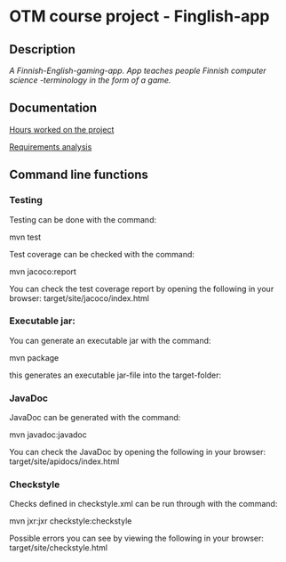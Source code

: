 # OTM course project - Finglish-app

## Description 
_A Finnish-English-gaming-app. App teaches people Finnish computer science -terminology in the form of a game._ 

## Documentation

[Hours worked on the project](https://github.com/saarasat/finglish-app-otm-2019/blob/master/Documentation/Hours%20worked.md)

[Requirements analysis](https://github.com/saarasat/finglish-app-otm-2019/blob/master/Documentation/Requirements%20analysis.md)

## Command line functions

### Testing
Testing can be done with the command:

mvn test

Test coverage can be checked with the command:

mvn jacoco:report

You can check the test coverage report by opening the following in your browser: target/site/jacoco/index.html

### Executable jar:

You can generate an executable jar with the command:

mvn package

this generates an executable jar-file into the target-folder:

### JavaDoc

JavaDoc can be generated with the command:

mvn javadoc:javadoc

You can check the JavaDoc by opening the following in your browser: target/site/apidocs/index.html

### Checkstyle

Checks defined in checkstyle.xml can be run through with the command:

 mvn jxr:jxr checkstyle:checkstyle

Possible errors you can see by viewing the following in your browser: target/site/checkstyle.html
